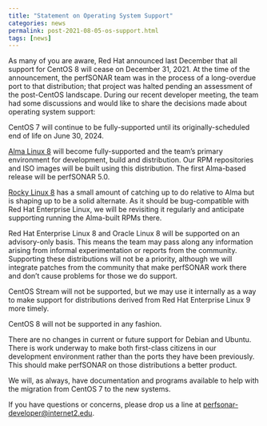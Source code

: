 ```yaml
---
title: "Statement on Operating System Support"
categories: news
permalink: post-2021-08-05-os-support.html
tags: [news]
---
```


As many of you are aware, Red Hat announced last December that all
support for CentOS 8 will cease on December 31, 2021.  At the time of
the announcement, the perfSONAR team was in the process of a
long-overdue port to that distribution; that project was halted
pending an assessment of the post-CentOS landscape.  During our recent
developer meeting, the team had some discussions and would like to
share the decisions made about operating system support:

CentOS 7 will continue to be fully-supported until its
originally-scheduled end of life on June 30, 2024.

[Alma Linux 8](https://almalinux.org) will become fully-supported and
the team’s primary environment for development, build and
distribution.  Our RPM repositories and ISO images will be built using
this distribution.  The first Alma-based release will be perfSONAR
5.0.

[Rocky Linux 8](https://rockylinux.org) has a small amount of catching
up to do relative to Alma but is shaping up to be a solid alternate.
As it should be bug-compatible with Red Hat Enterprise Linux, we will
be revisiting it regularly and anticipate supporting running the
Alma-built RPMs there.

Red Hat Enterprise Linux 8 and Oracle Linux 8 will be supported on an
advisory-only basis.  This means the team may pass along any
information arising from informal experimentation or reports from the
community.  Supporting these distributions will not be a priority,
although we will integrate patches from the community that make
perfSONAR work there and don’t cause problems for those we do support.

CentOS Stream will not be supported, but we may use it internally
as a way to make support for distributions derived from Red Hat
Enterprise Linux 9 more timely.

CentOS 8 will not be supported in any fashion.

There are no changes in current or future support for Debian and
Ubuntu.  There is work underway to make both first-class citizens in
our development environment rather than the ports they have been
previously.  This should make perfSONAR on those distributions a
better product.

We will, as always, have documentation and programs available to help
with the migration from CentOS 7 to the new systems.

If you have questions or concerns, please drop us a line at
[perfsonar-developer@internet2.edu](mailto:perfsonar-developer@internet2.edu).
